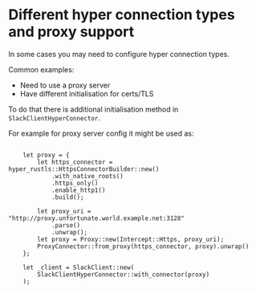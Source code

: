 # Different hyper connection types and proxy support

In some cases you may need to configure hyper connection types. 

Common examples:
- Need to use a proxy server
- Have different initialisation for certs/TLS

To do that there is additional initialisation method in `SlackClientHyperConnector`.

For example for proxy server config it might be used as:

```rust,noplaypen

    let proxy = {
        let https_connector = hyper_rustls::HttpsConnectorBuilder::new()
            .with_native_roots()
            .https_only()
            .enable_http1()
            .build();

        let proxy_uri = "http://proxy.unfortunate.world.example.net:3128"
            .parse()
            .unwrap();
        let proxy = Proxy::new(Intercept::Https, proxy_uri);
        ProxyConnector::from_proxy(https_connector, proxy).unwrap()
    };

    let _client = SlackClient::new(
        SlackClientHyperConnector::with_connector(proxy)
    );
    
```
